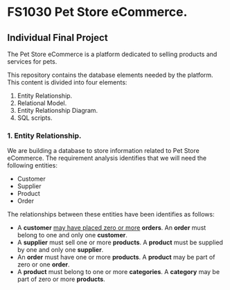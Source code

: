 # FS1030 Pet Store eCommerce.
## Individual Final Project

The Pet Store eCommerce is a platform dedicated to selling products and services
for pets.

This repository contains the database elements needed by the platform. This
content is divided into four elements:
1. Entity Relationship.
2. Relational Model.
3. Entity Relationship Diagram.
4. SQL scripts.

### 1. Entity Relationship.

We are building a database to store information related to Pet Store eCommerce.
The requirement analysis identifies that we will need the following entities:
- Customer
- Supplier
- Product
- Order

The relationships between these entities have been identifies as follows:
- A **customer** <ins>may have placed zero or more</ins> **orders**. An **order** must belong to one and only one **customer**.
- A **supplier** must sell one or more **products**. A **product** must be supplied by one and only one **supplier**.
- An **order** must have one or more **products**. A **product** may be part of zero or one **order**.
- A **product** must belong to one or more **categories**. A **category** may be part of zero or more **products**.